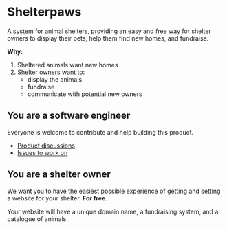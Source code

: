 # Shelterpaws

A system for animal shelters, providing an easy and free way for shelter owners to display their pets, help them find new homes, and fundraise.

**Why:**

1. Sheltered animals want new homes
2. Shelter owners want to:
    - display the animals
    - fundraise
    - communicate with potential new owners

## You are a software engineer

Everyone is welcome to contribute and help building this product.

- [Product discussions](https://github.com/qase-tms/shelterpaws/discussions)
- [Issues to work on](https://github.com/qase-tms/shelterpaws/issues)

## You are a shelter owner

We want you to have the easiest possible experience of getting and setting a website for your shelter. **For free**.

Your website will have a unique domain name, a fundraising system, and a catalogue of animals.

